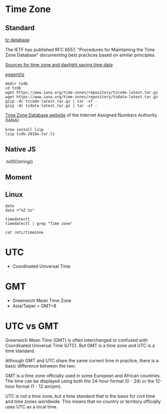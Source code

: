 # Time Zone

## Standard

[tz database](https://en.wikipedia.org/wiki/Tz_database#cite_note-3)

The IETF has published RFC 6557, "Procedures for Maintaining the Time Zone Database" documenting best practices based on similar principles.

[Sources for time zone and daylight saving time data](http://web.cs.ucla.edu/~eggert/tz/tz-link.htm)

[eggert/tz](https://github.com/eggert/tz)

```
mkdir tzdb
cd tzdb
wget https://www.iana.org/time-zones/repository/tzcode-latest.tar.gz
wget https://www.iana.org/time-zones/repository/tzdata-latest.tar.gz
gzip -dc tzcode-latest.tar.gz | tar -xf -
gzip -dc tzdata-latest.tar.gz | tar -xf -
```

[Time Zone Database website](https://www.iana.org/time-zones) of the Internet Assigned Numbers Authority (IANA)

```
brew install lzip
lzip tzdb-2019a.tar.lz

```

## Native JS

.toISOstring()

## Moment

## Linux

```
date
date +"%Z %z"

timedatectl
timedatectl | grep "Time zone"

cat /etc/timezone

```

# UTC

- Coordinated Universal Time

# GMT

- Greenwich Mean Time Zone
- Asia/Taipei = GMT+8

# UTC vs GMT

Greenwich Mean Time (GMT) is often interchanged or confused with Coordinated Universal Time (UTC). But GMT is a time zone and UTC is a time standard.

Although GMT and UTC share the same current time in practice, there is a basic difference between the two:

GMT is a time zone officially used in some European and African countries. The time can be displayed using both the 24-hour format (0 - 24) or the 12-hour format (1 - 12 am/pm).

UTC is not a time zone, but a time standard that is the basis for civil time and time zones worldwide. This means that no country or territory officially uses UTC as a local time.
